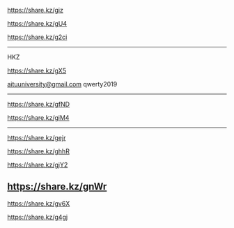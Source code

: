 https://share.kz/giz

https://share.kz/gU4

https://share.kz/g2ci

----------------------------------------
HKZ

https://share.kz/gX5

aituuniversity@gmail.com
qwerty2019


-----------------------------------
https://share.kz/gfND

https://share.kz/giM4

------------------------------
https://share.kz/gejr

https://share.kz/ghhR

https://share.kz/gjY2

https://share.kz/gnWr
------------------------------


https://share.kz/gv6X



https://share.kz/g4gj
